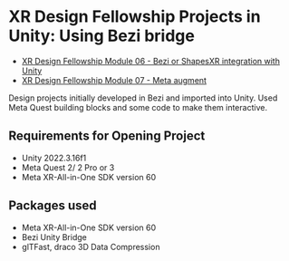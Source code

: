 # XR Design Fellowship Projects in Unity: Using Bezi bridge

- [XR Design Fellowship Module 06 - Bezi or ShapesXR integration with Unity](https://tiagomms.github.io/xr-portfolio/blog/xr-design-fellowship-module-06-assign/)
- [XR Design Fellowship Module 07 - Meta augment](https://tiagomms.github.io/xr-portfolio/blog/xr-design-fellowship-module-07-assign/)

Design projects initially developed in Bezi and imported into Unity. 
Used Meta Quest building blocks and some code to make them interactive.

## Requirements for Opening Project
- Unity 2022.3.16f1
- Meta Quest 2/ 2 Pro or 3
- Meta XR-All-in-One SDK version 60

## Packages used 
- Meta XR-All-in-One SDK version 60
- Bezi Unity Bridge
- glTFast, draco 3D Data Compression
